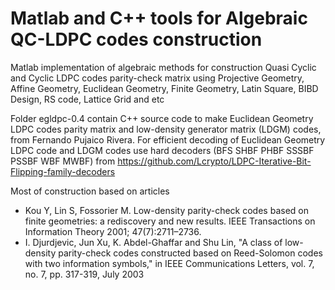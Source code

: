 # Matlab and C++ tools for Algebraic QC-LDPC codes construction   
Matlab implementation of algebraic methods for construction Quasi Cyclic and Cyclic LDPC codes parity-check matrix using Projective Geometry, Affine Geometry, Euclidean Geometry, Finite Geometry, Latin Square, BIBD Design, RS code, Lattice Grid and etc



Folder  egldpc-0.4 contain C++ source code to make Euclidean Geometry LDPC codes parity matrix and low-density generator matrix (LDGM) codes, from Fernando Pujaico Rivera. For efficient decoding of Euclidean Geometry LDPC code and LDGM codes use hard decoders (BFS SHBF PHBF SSSBF PSSBF WBF MWBF) from https://github.com/Lcrypto/LDPC-Iterative-Bit-Flipping-family-decoders

 
Most of construction based on articles 
* Kou Y, Lin S, Fossorier M. Low-density parity-check codes based on finite geometries: a rediscovery and new results. IEEE Transactions on Information Theory 2001; 47(7):2711–2736.
* I. Djurdjevic, Jun Xu, K. Abdel-Ghaffar and Shu Lin, "A class of low-density parity-check codes constructed based on Reed-Solomon codes with two information symbols," in IEEE Communications Letters, vol. 7, no. 7, pp. 317-319, July 2003

